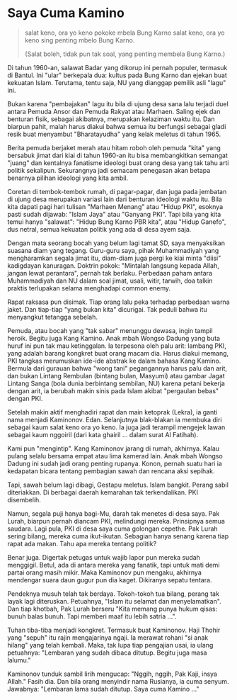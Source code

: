 Saya Cuma Kamino
================

> salat keno, ora yo keno
> pokoke mbela Bung Karno
> salat keno, ora yo keno
> sing penting mbelo Bung Karno.
>
> (Salat boleh, tidak pun tak soal,
> yang penting membela Bung Karno.)

Di tahun 1960-an, salawat Badar yang dikorup ini pernah populer, termasuk di Bantul. Ini "ular" berkepala dua: kultus pada Bung Karno dan ejekan buat kekuatan Islam. Terutama, tentu saja, NU yang dianggap pemilik asli "lagu" ini.

Bukan karena "pembajakan" lagu itu bila di ujung desa sana lalu terjadi duel antara Pemuda Ansor dan Pemuda Rakyat atau Marhaen. Saling ejek dan benturan fisik, sebagai akibatnya, merupakan kelaziman waktu itu. Dan biarpun pahit, malah harus diakui bahwa semua itu berfungsi sebagai gladi resik buat menyambut "Bharatayudha" yang kelak meletus di tahun 1965.

Berita pemuda berjaket merah atau hitam roboh oleh pemuda "kita" yang bersabuk jimat dari kiai di tahun 1960-an itu bisa membangkitkan semangat "juang" dan kentalnya fanatisme ideologi buat orang desa yang tak tahu arti politik sekalipun. Sekurangnya jadi semacam penegasan akan betapa benarnya pilihan ideologi yang kita ambil.

Coretan di tembok-tembok rumah, di pagar-pagar, dan juga pada jembatan di ujung desa merupakan variasi lain dari benturan ideologi waktu itu. Bila kita dapati pagi hari tulisan "Marhaen Menang" atau "Hidup PKI", esoknya pasti sudah dijawab: "Islam Jaya" atau "Ganyang PKI". Tapi bila yang kita temui hanya "salawat": "Hidup Bung Karno PBR kita", atau "Hidup Ganefo", dus netral, semua kekuatan politik yang ada di desa ayem saja.

Dengan mata seorang bocah yang belum lagi tamat SD, saya menyaksikan suasana diam yang tegang. Guru-guru saya, pihak Muhammadiyah yang mengharamkan segala jimat itu, diam-diam juga pergi ke kiai minta "diisi" kadigdayan kanuragan. Doktrin pokok: "Mintalah langsung kepada Allah, jangan lewat perantara", pernah tak berlaku. Perbedaan paham antara Muhammadiyah dan NU dalam soal jimat, usali, witir, tarwih, doa talkin praktis terlupakan selama menghadapi common enemy.

Rapat raksasa pun disimak. Tiap orang lalu peka terhadap perbedaan warna jaket. Dan tiap-tiap "yang bukan kita" dicurigai. Tak peduli bahwa itu menyangkut tetangga sebelah.

Pemuda, atau bocah yang "tak sabar" menunggu dewasa, ingin tampil heroik. Begitu juga Kang Kamino. Anak mbah Wongso Dadung yang buta huruf ini pun tak mau ketinggalan. Ia terpesona oleh palu arit: lambang PKI, yang adalah barang kongkret buat orang macam dia. Harus diakui memang, PKI tangkas merumuskan ide-ide abstrak ke dalam bahasa Kang Kamino. Bermula dari gurauan bahwa "wong tani" pegangannya harus palu dan arit, dan bukan Lintang Rembulan (bintang bulan, Masyumi) atau gambar Jagat Lintang Sanga (bola dunia berbintang sembilan, NU) karena petani bekerja dengan arit, ia berubah makin sinis pada Islam akibat "pergaulan bebas" dengan PKI.

Setelah makin aktif menghadiri rapat dan main ketoprak (Lekra), ia ganti nama menjadi Kaminonov. Edan. Selanjutnya blak-blakan ia membuka diri sebagai kaum salat keno ora yo keno. Ia juga jadi terampil mengejek lawan sebagai kaum nggoiril (dari kata ghairil ... dalam surat Al Fatihah).

Kami pun "mengintip". Kang Kaminonov jarang di rumah, akhirnya. Kalau pulang selalu bersama empat atau lima kamerad lain. Anak mbah Wongso Dadung ini sudah jadi orang penting rupanya. Konon, pernah suatu hari ia kedapatan bicara tentang pembagian sawah dan rencana aksi sepihak.

Tapi, sawah belum lagi dibagi, Gestapu meletus. Islam bangkit. Perang sabil diteriakkan. Di berbagai daerah kemarahan tak terkendalikan. PKI disembelih.

Namun, segala puji hanya bagi-Mu, darah tak menetes di desa saya. Pak Lurah, biarpun pernah diancam PKI, melindungi mereka. Prinsipnya semua saudara. Lagi pula, PKI di desa saya cuma golongan cepethe. Pak Lurah sering bilang, mereka cuma ikut-ikutan. Sebagian hanya senang karena tiap rapat ada makan. Tahu apa mereka tentang politik?

Benar juga. Digertak petugas untuk wajib lapor pun mereka sudah menggigil. Betul, ada di antara mereka yang fanatik, tapi untuk mati demi partai orang masih mikir. Maka Kaminonov pun mengaku, akhirnya mendengar suara daun gugur pun dia kaget. Dikiranya sepatu tentara.

Pendeknya musuh telah tak berdaya. Tokoh-tokoh tua bilang, perang tak layak lagi diteruskan. Petuahnya, "Islam itu selamat dan menyelamatkan". Dan tiap khotbah, Pak Lurah berseru "Kita memang punya hukum qisas: bunuh balas bunuh. Tapi memberi maaf itu lebih satria ...".

Tuhan tiba-tiba menjadi kongkret. Termasuk buat Kaminonov. Haji Thohir yang "sepuh" itu rajin mengajarinya ngaji. Ia merawat rohani "si anak hilang" yang telah kembali. Maka, tak lupa tiap pengajian usai, ia ulang petuahnya: "Lembaran yang sudah dibaca ditutup. Begitu juga masa lalumu."

Kaminonov tunduk sambil lirih mengucap: "Nggih, nggih, Pak Kaji, insya Allah." Fasih dia. Dan bila orang menyindir nama Rusianya, ia cuma senyum. Jawabnya: "Lembaran lama sudah ditutup. Saya cuma Kamino ..." 
